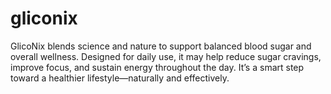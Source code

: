 # gliconix
GlicoNix blends science and nature to support balanced blood sugar and overall wellness. Designed for daily use, it may help reduce sugar cravings, improve focus, and sustain energy throughout the day. It’s a smart step toward a healthier lifestyle—naturally and effectively.
